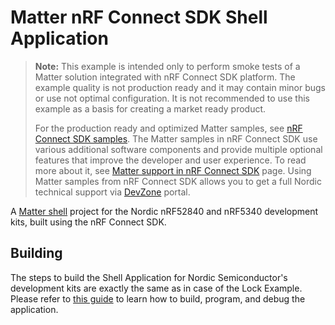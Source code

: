 ﻿# Matter nRF Connect SDK Shell Application

> **Note:** This example is intended only to perform smoke tests of a Matter
> solution integrated with nRF Connect SDK platform. The example quality is not
> production ready and it may contain minor bugs or use not optimal
> configuration. It is not recommended to use this example as a basis for
> creating a market ready product.
>
> For the production ready and optimized Matter samples, see
> [nRF Connect SDK samples](https://docs.nordicsemi.com/bundle/ncs-latest/page/nrf/samples/matter.html).
> The Matter samples in nRF Connect SDK use various additional software
> components and provide multiple optional features that improve the developer
> and user experience. To read more about it, see
> [Matter support in nRF Connect SDK](https://docs.nordicsemi.com/bundle/ncs-latest/page/nrf/protocols/matter/index.html#ug-matter)
> page. Using Matter samples from nRF Connect SDK allows you to get a full
> Nordic technical support via [DevZone](https://devzone.nordicsemi.com/)
> portal.

A [Matter shell](https://github.com/project-chip/connectedhomeip/blob/master/README.md) project for the Nordic nRF52840 and nRF5340
development kits, built using the nRF Connect SDK.

## Building

The steps to build the Shell Application for Nordic Semiconductor's development
kits are exactly the same as in case of the Lock Example. Please refer to
[this guide](../../lock-app/nrfconnect/README.md) to learn how to build,
program, and debug the application.
